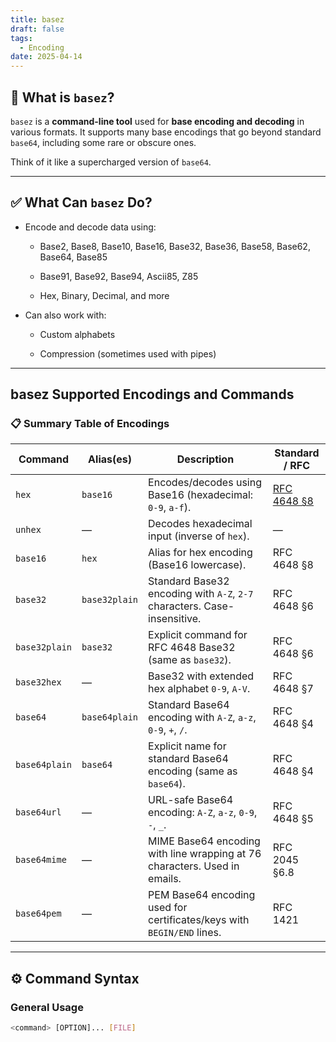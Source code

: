 ```yaml
---
title: basez
draft: false
tags:
  - Encoding
date: 2025-04-14
---
```

## 🧩 What is `basez`?

`basez` is a **command-line tool** used for **base encoding and decoding** in various formats. It supports many base encodings that go beyond standard `base64`, including some rare or obscure ones.

Think of it like a supercharged version of `base64`.

---

## ✅ What Can `basez` Do?

- Encode and decode data using:
    
    - Base2, Base8, Base10, Base16, Base32, Base36, Base58, Base62, Base64, Base85
        
    - Base91, Base92, Base94, Ascii85, Z85
        
    - Hex, Binary, Decimal, and more
        
- Can also work with:
    
    - Custom alphabets
        
    - Compression (sometimes used with pipes)
        

---

## basez Supported Encodings and Commands

### 📋 Summary Table of Encodings

| **Command**   | **Alias(es)** | **Description**                                                           | **Standard / RFC**                                                     |
| ------------- | ------------- | ------------------------------------------------------------------------- | ---------------------------------------------------------------------- |
| `hex`         | `base16`      | Encodes/decodes using Base16 (hexadecimal: `0-9`, `a-f`).                 | [RFC 4648 §8](https://datatracker.ietf.org/doc/html/rfc4648#section-8) |
| `unhex`       | —             | Decodes hexadecimal input (inverse of `hex`).                             | —                                                                      |
| `base16`      | `hex`         | Alias for hex encoding (Base16 lowercase).                                | RFC 4648 §8                                                            |
| `base32`      | `base32plain` | Standard Base32 encoding with `A-Z`, `2-7` characters. Case-insensitive.  | RFC 4648 §6                                                            |
| `base32plain` | `base32`      | Explicit command for RFC 4648 Base32 (same as `base32`).                  | RFC 4648 §6                                                            |
| `base32hex`   | —             | Base32 with extended hex alphabet `0-9`, `A-V`.                           | RFC 4648 §7                                                            |
| `base64`      | `base64plain` | Standard Base64 encoding with `A-Z`, `a-z`, `0-9`, `+`, `/`.              | RFC 4648 §4                                                            |
| `base64plain` | `base64`      | Explicit name for standard Base64 encoding (same as `base64`).            | RFC 4648 §4                                                            |
| `base64url`   | —             | URL-safe Base64 encoding: `A-Z`, `a-z`, `0-9`, `-`, `_`.                  | RFC 4648 §5                                                            |
| `base64mime`  | —             | MIME Base64 encoding with line wrapping at 76 characters. Used in emails. | RFC 2045 §6.8                                                          |
| `base64pem`   | —             | PEM Base64 encoding used for certificates/keys with `BEGIN/END` lines.    | RFC 1421                                                               |

---

## ⚙️ Command Syntax

### General Usage
```bash
<command> [OPTION]... [FILE]
```

